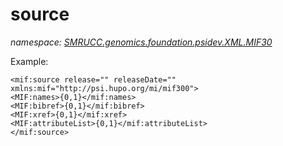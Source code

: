 ﻿# source
_namespace: [SMRUCC.genomics.foundation.psidev.XML.MIF30](./index.md)_

Example:
 
 ```
 <mif:source release="" releaseDate="" xmlns:mif="http://psi.hupo.org/mi/mif300">
 <MIF:names>{0,1}</mif:names>
 <MIF:bibref>{0,1}</mif:bibref>
 <MIF:xref>{0,1}</mif:xref>
 <MIF:attributeList>{0,1}</mif:attributeList>
 </mif:source>
 ```




